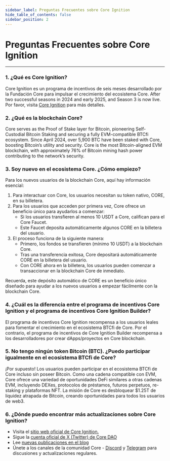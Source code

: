 ```yaml
---
sidebar_label: Preguntas Frecuentes sobre Core Ignition
hide_table_of_contents: false
sidebar_position: 2
---
```


# Preguntas Frecuentes sobre Core Ignition

---

### 1. ¿Qué es Core Ignition?

Core Ignition es un programa de incentivos de seis meses desarrollado por la Fundación Core para impulsar el crecimiento del ecosistema Core. After two successful seasons in 2024 and early 2025, and Season 3 is now live. Por favor, visita [Core Ignition](https://ignition.coredao.org) para más detalles.

### 2. ¿Qué es la blockchain Core?

Core serves as the Proof of Stake layer for Bitcoin, pioneering Self-Custodial Bitcoin Staking and securing a fully EVM-compatible BTCfi ecosystem. Since April 2024, over 5,900 BTC have been staked with Core, boosting Bitcoin’s utility and security. Core is the most Bitcoin-aligned EVM blockchain, with approximately 76% of Bitcoin mining hash power contributing to the network’s security.

### 3. Soy nuevo en el ecosistema Core. ¿Cómo empiezo?

Para los nuevos usuarios de la blockchain Core, aquí hay información esencial:

1. Para interactuar con Core, los usuarios necesitan su token nativo, CORE, en su billetera.
2. Para los usuarios que acceden por primera vez, Core ofrece un beneficio único para ayudarlos a comenzar:
    - Si los usuarios transfieren al menos 10 USDT a Core, califican para el Core Faucet.
    - Este Faucet deposita automáticamente algunos CORE en la billetera del usuario.
3. El proceso funciona de la siguiente manera:
    - Primero, los fondos se transfieren (mínimo 10 USDT) a la blockchain Core.
    - Tras una transferencia exitosa, Core depositará automáticamente CORE en la billetera del usuario.
    - Con CORE ahora en la billetera, los usuarios pueden comenzar a transaccionar en la blockchain Core de inmediato.

Recuerda, este depósito automático de CORE es un beneficio único diseñado para ayudar a los nuevos usuarios a empezar fácilmente con la blockchain Core.

### 4. ¿Cuál es la diferencia entre el programa de incentivos Core Ignition y el programa de incentivos Core Ignition Builder?

El programa de incentivos Core Ignition recompensa a los usuarios leales para fomentar el crecimiento en el ecosistema BTCfi de Core. Por el contrario, el programa de incentivos de Core Ignition Builder recompensa a los desarrolladores por crear dApps/proyectos en Core blockchain.

### 5. No tengo ningún token Bitcoin (BTC). ¿Puedo participar igualmente en el ecosistema BTCfi de Core?

¡Por supuesto! Los usuarios pueden participar en el ecosistema BTCfi de Core incluso sin poseer Bitcoin. Como una cadena compatible con EVM, Core ofrece una variedad de oportunidades DeFi similares a otras cadenas EVM, incluyendo DEXes, protocolos de préstamos, futuros perpetuos, re-staking y plataformas NFT. La misión de Core es desbloquear $1.25T de liquidez atrapada de Bitcoin, creando oportunidades para todos los usuarios de web3.

### 6. ¿Dónde puedo encontrar más actualizaciones sobre Core Ignition?

- Visita el [sitio web oficial de Core Ignition.](https://ignition.coredao.org/)
- Sigue la [cuenta oficial de X (Twitter) de Core DAO](https://x.com/Coredao_Org)
- Lee [nuevas publicaciones en el blog](https://coredao.org/explore/blog)
- Únete a los canales de la comunidad Core - [Discord](https://discord.com/invite/coredaoofficial) y [Telegram](https://t.me/CoreDAOTelegram) para discusiones y actualizaciones regulares.

